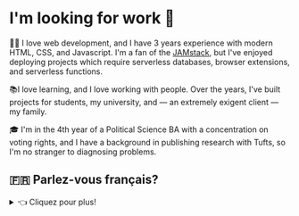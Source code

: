 <h1>I'm looking for work 👋</h1>

👨‍💻 I love web development, and I have 3 years experience with modern HTML, CSS, and Javascript. I'm a fan of the [JAMstack](https://jamstack.org/), but I've enjoyed deploying projects which require serverless databases, browser extensions, and serverless functions.

📚I love learning, and I love working with people. Over the years, I've built projects for students, my university, and — an extremely exigent client — my family.

🎓 I'm in the 4th year of a Political Science BA with a concentration on voting rights, and I have a background in publishing research with Tufts, so I'm no stranger to diagnosing problems.

<h2>🇫🇷 Parlez-vous français?</h2>
<details>
  <summary>👈 Cliquez pour plus!</summary>

<h3>Je cherche un emploi —   <a href="mailto: contact@jamestedesco.me?subject=Parlons de la programmation!">contactez-moi!</a></h3>

👨‍💻 J'ai familiarité avec HTML, CSS, Javascript, et plusieurs choses de la JAMstack (Javascript, APIs, & Markdown). Actuellement, je déploie mes sites de SSG avec le framework d'Eleventy sur Netlify. J'aime bien developer les applications pour une bonne expérience de l'utilisateur. 

📚J'adore apprendre, et mon dossier le montre. J'ai la capacité de surmonter les obstacles et résoudre les problèmes.

🗺 Je suis arrivé des États-Unis à Caen, en Normandie en janvier, parce que j'avais le désir d'apprendre et améliorer mon français. Pour le moment, j'ai un niveau de français B1, alors je pense que c'est un niveau suffisant pour les fonctions basique, mais j'aimerais — bien sûr — apprendre beaucoup plus. La vie en france? Je l'adore!
</details>
